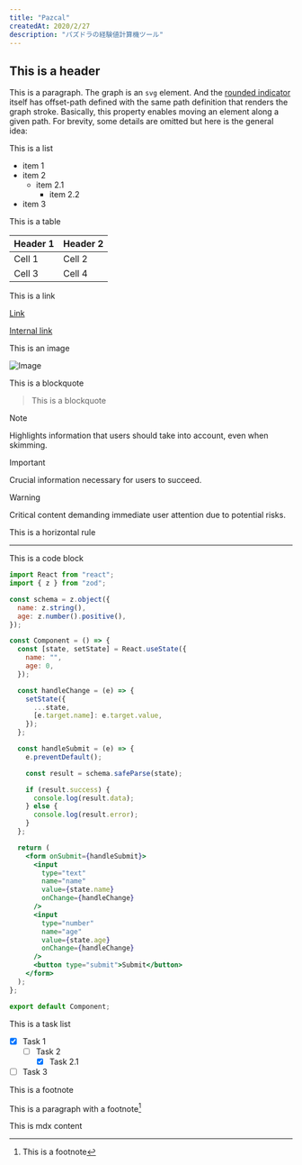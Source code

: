 ```yaml
---
title: "Pazcal"
createdAt: 2020/2/27
description: "パズドラの経験値計算機ツール"
---
```


## This is a header

This is a paragraph. The graph is an `svg` element. And the [rounded indicator](https://monica-dev.com) itself has offset-path defined with the same path definition that renders the graph stroke. Basically, this property enables moving an element along a given path. For brevity, some details are omitted but here is the general idea:

This is a list

- item 1
- item 2
  - item 2.1
    - item 2.2
- item 3

This is a table

| Header 1 | Header 2 |
| -------- | -------- |
| Cell 1   | Cell 2   |
| Cell 3   | Cell 4   |

This is a link

[Link](https://google.com)

[Internal link](/blog/markdownacopy)

This is an image

![Image](/images/works/pazcal/hero.png)

This is a blockquote

> This is a blockquote

> [!NOTE]
> Highlights information that users should take into account, even when skimming.

> [!IMPORTANT]
> Crucial information necessary for users to succeed.

> [!WARNING]
> Critical content demanding immediate user attention due to potential risks.

This is a horizontal rule

---

This is a code block

```jsx title="This is a code block" {2,10-13}
import React from "react";
import { z } from "zod";

const schema = z.object({
  name: z.string(),
  age: z.number().positive(),
});

const Component = () => {
  const [state, setState] = React.useState({
    name: "",
    age: 0,
  });

  const handleChange = (e) => {
    setState({
      ...state,
      [e.target.name]: e.target.value,
    });
  };

  const handleSubmit = (e) => {
    e.preventDefault();

    const result = schema.safeParse(state);

    if (result.success) {
      console.log(result.data);
    } else {
      console.log(result.error);
    }
  };

  return (
    <form onSubmit={handleSubmit}>
      <input
        type="text"
        name="name"
        value={state.name}
        onChange={handleChange}
      />
      <input
        type="number"
        name="age"
        value={state.age}
        onChange={handleChange}
      />
      <button type="submit">Submit</button>
    </form>
  );
};

export default Component;
```

This is a task list

- [x] Task 1
  - [ ] Task 2
    - [x] Task 2.1
- [ ] Task 3

This is a footnote

This is a paragraph with a footnote[^1]

[^1]: This is a footnote

This is mdx content
